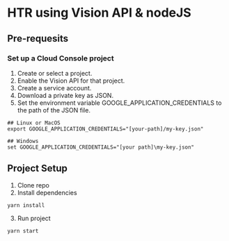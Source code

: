 # HTR using Vision API & nodeJS

## Pre-requesits

### Set up a Cloud Console project

1. Create or select a project.
2. Enable the Vision API for that project.
3. Create a service account.
4. Download a private key as JSON.
5. Set the environment variable GOOGLE_APPLICATION_CREDENTIALS to the path of the JSON file.

```
## Linux or MacOS
export GOOGLE_APPLICATION_CREDENTIALS="[your-path]/my-key.json"

## Windows
set GOOGLE_APPLICATION_CREDENTIALS="[your path]\my-key.json"
```

## Project Setup

1. Clone repo
2. Install dependencies

```
yarn install
```

3. Run project

```
yarn start
```
